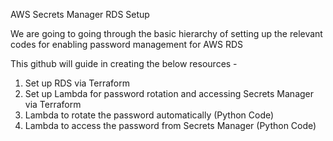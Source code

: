 AWS Secrets Manager RDS Setup


We are going to going through the basic hierarchy of setting up the relevant codes for enabling password management for AWS RDS

This github will guide in creating the below resources - 
1. Set up RDS via Terraform
2. Set up Lambda for password rotation and accessing Secrets Manager via Terraform
3. Lambda to rotate the password automatically (Python Code)
4. Lambda to access the password from Secrets Manager (Python Code)
